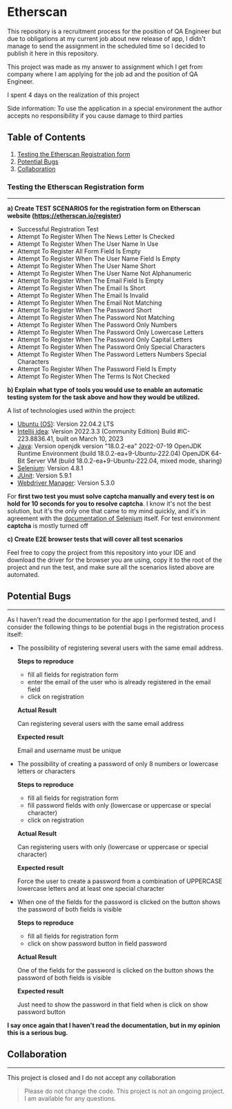 # Etherscan
This repository is a recruitment process for the position of QA Engineer but due to obligations at my current job about new release of app, I didn't manage to send the assignment in the scheduled time so I decided to publish it here in this repository. 

This project was made as my answer to assignment which I get from company where I am applying for the job ad and the position of QA Engineer. 

I spent 4 days on the realization of this project

Side information: To use the application in a special environment the author accepts no responsibility if you cause damage to third parties

## Table of Contents
1. [Testing the Etherscan Registration form](#testing-the-etherscan-registration-form)
2. [Potential Bugs](#potential-bugs)
3. [Collaboration](#collaboration)
### Testing the Etherscan Registration form
***
__a) Create TEST SCENARIOS for the registration form on Etherscan website (https://etherscan.io/register)__<br>
* Successful Registration Test
* Attempt To Register When The News Letter Is Checked
* Attempt To Register When The User Name In Use
* Attempt To Register All Form Field Is Empty 
* Attempt To Register When The User Name Field Is Empty
* Attempt To Register When The User Name Short
* Attempt To Register When The User Name Not Alphanumeric
* Attempt To Register When The Email Field Is Empty
* Attempt To Register When The Email Is Short
* Attempt To Register When The Email Is Invalid
* Attempt To Register When The Email Not Matching
* Attempt To Register When The Password Short
* Attempt To Register When The Password Not Matching
* Attempt To Register When The Password Only Numbers
* Attempt To Register When The Password Only Lowercase Letters
* Attempt To Register When The Password Only Capital Letters
* Attempt To Register When The Password Only Special Characters
* Attempt To Register When The Password Letters Numbers Special Characters
* Attempt To Register When The Password Field Is Empty
* Attempt To Register When The Terms Is Not Checked

__b) Explain what type of tools you would use to enable an automatic testing system for the task above and how they would be utilized.__<br>
  
  A list of technologies used within the project:
* [Ubuntu (OS)](https://ubuntu.com/): Version 22.04.2 LTS 
* [Intellij idea](https://www.jetbrains.com/idea/): Version 2022.3.3 (Community Edition) Build #IC-223.8836.41, built on March 10, 2023
* [Java](https://www.java.com/en/): Version openjdk version "18.0.2-ea" 2022-07-19 OpenJDK Runtime Environment (build 18.0.2-ea+9-Ubuntu-222.04) OpenJDK 64-Bit Server VM (build 18.0.2-ea+9-Ubuntu-222.04, mixed mode, sharing)
* [Selenium](https://www.selenium.dev/): Version 4.8.1 
* [JUnit](https://junit.org/junit5/): Version 5.9.1
* [Webdriver Manager](https://bonigarcia.dev/webdrivermanager/): Version 5.3.0

For __first two test you must solve captcha manually and every test is on hold for 10 seconds for you to resolve captcha__. I know it's not the best solution, but it's the only one that came to my mind quickly, and it's in agreement with the [documentation of Selenium](https://www.selenium.dev/documentation/test_practices/discouraged/captchas/) itself. For test environment __captcha__ is mostly turned off

 __c) Create E2E browser tests that will cover all test scenarios__<br>
 
 Feel free to copy the project from this repository into your IDE and download the driver for the browser you are using, copy it to the root of the project and run the test, and make sure all the scenarios listed above are automated.

## Potential Bugs
***
As I haven't read the documentation for the app I performed tested, and I consider the following things to be potential bugs in the registration process itself:
* The possibility of registering several users with the same email address.
   
   __Steps to reproduce__
   * fill all fields for registration form
   * enter the email of the user who is already registered in the email field
   * click on registration
   
   __Actual Result__
   
   Can registering several users with the same email address
   
   __Expected result__
   
   Email and username must be unique
     
* The possibility of creating a password of only 8 numbers or lowercase letters or characters

   __Steps to reproduce__
   * fill all fields for registration form
   * fill password fields with only (lowercase or uppercase or special character)
   * click on registration
   
   __Actual Result__
   
   Can registering users with only (lowercase or uppercase or special character)
   
   __Expected result__
   
   Force the user to create a password from a combination of UPPERCASE lowercase letters and at least one special character
  
* When one of the fields for the password is clicked on the button shows the password of both fields is visible

   __Steps to reproduce__
   * fill all fields for registration form
   * click on show password button in field password
   
   __Actual Result__
   
   One of the fields for the password is clicked on the button shows the password of both fields is visible
   
   __Expected result__
   
   Just need to show the password in that field when is click on show password button

__I say once again that I haven't read the documentation, but in my opinion this is a serious bug.__

## Collaboration
***
This project is closed and I do not accept any collaboration
> Please do not change the code. 
> This project is not an ongoing project.
> I am available for any questions.
